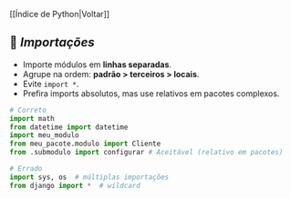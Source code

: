[[Índice de Python|Voltar]]

## 📌 *Importações*

- Importe módulos em **linhas separadas**.
- Agrupe na ordem: **padrão > terceiros > locais**.
- Evite `import *`.
- Prefira imports absolutos, mas use relativos em pacotes complexos.

```python
# Correto
import math
from datetime import datetime
import meu_modulo
from meu_pacote.modulo import Cliente
from .submodulo import configurar # Aceitável (relativo em pacotes)

# Errado
import sys, os  # múltiplas importações
from django import *  # wildcard
```